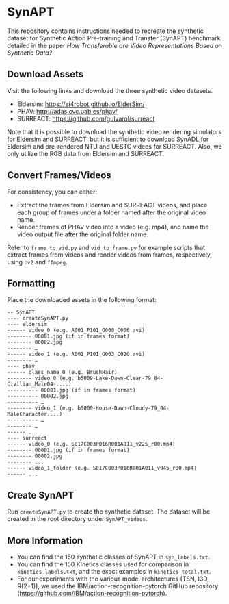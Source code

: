 # SynAPT

This repository contains instructions needed to recreate the synthetic dataset for Synthetic Action Pre-training and Transfer (SynAPT) benchmark detailed in the paper *How Transferable are Video Representations Based on Synthetic Data?*


## Download Assets 
Visit the following links and download the three synthetic video datasets. 
- Eldersim: https://ai4robot.github.io/ElderSim/
- PHAV: http://adas.cvc.uab.es/phav/
- SURREACT: https://github.com/gulvarol/surreact

Note that it is possible to download the synthetic video rendering simulators for Eldersim and SURREACT, but it is sufficient to download SynADL for Eldersim and pre-rendered NTU and UESTC videos for SURREACT. Also, we only utilize the RGB data from Eldersim and SURREACT. 


## Convert Frames/Videos

For consistency, you can either:
- Extract the frames from Eldersim and SURREACT videos, and place each group of frames under a folder named after the original video name.  
- Render frames of PHAV video into a video (e.g. mp4), and name the video output file after the original folder name. 


Refer to `frame_to_vid.py` and `vid_to_frame.py` for example scripts that extract frames from videos and render videos from frames, respectively, using `cv2` and `ffmpeg`. 


## Formatting
Place the downloaded assets in the following format:
``` 
-- SynAPT
---- createSynAPT.py
---- eldersim
------ video_0 (e.g. A001_P101_G008_C006.avi)
-------- 00001.jpg (if in frames format)
-------- 00002.jpg
-------- …
------ video_1 (e.g. A001_P101_G003_C020.avi)
-------- …
---- phav
------ class_name_0 (e.g. BrushHair)
-------- video_0 (e.g. b5009-Lake-Dawn-Clear-79_84-Civilian_Male04-....)
---------- 00001.jpg (if in frames format)
---------- 00002.jpg
---------- …
-------- video_1 (e.g. b5009-House-Dawn-Cloudy-79_84-MaleCharacter....)
---------- …
-------- …
------ …
---- surreact
------ video_0 (e.g. S017C003P016R001A011_v225_r00.mp4)
-------- 00001.jpg (if in frames format)
-------- 00002.jpg
-------- ...
------ video_1_folder (e.g. S017C003P016R001A011_v045_r00.mp4)
------ ... 
```


## Create SynAPT

Run `createSynAPT.py` to create the synthetic dataset. The dataset will be created in the root directory under `SynAPT_videos`.


## More Information
- You can find the 150 synthetic classes of SynAPT in `syn_labels.txt`. 
- You can find the 150 Kinetics classes used for comparison in `kinetics_labels.txt`, and the exact examples in `kinetics_total.txt`.
- For our experiments with the various model architectures (TSN, I3D, R(2+1)), we used the IBM/action-recognition-pytorch GitHub repository (https://github.com/IBM/action-recognition-pytorch). 


















